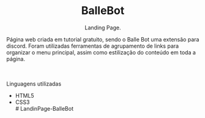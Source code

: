 <h1 align="center">BalleBot</h1>

<p align="center">Landing Page. 

<article>

Página web criada em tutorial gratuito, sendo o Balle Bot uma extensão para discord. Foram utilizadas ferramentas de agrupamento de links para organizar o menu principal, assim como estilização do conteúdo em toda a página.

</article>

<article><br></br>Linguagens utilizadas

<ul>

<li>HTML5</li>
<li>CSS3</li># LandinPage-BalleBot
